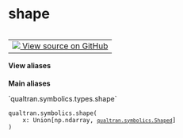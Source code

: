 # shape


<table class="tfo-notebook-buttons tfo-api nocontent" align="left">
<td>
  <a target="_blank" href="https://github.com/quantumlib/Qualtran/blob/main/qualtran/symbolics/types.py#L108-L109">
    <img src="https://www.tensorflow.org/images/GitHub-Mark-32px.png" />
    View source on GitHub
  </a>
</td>
</table>






<section class="expandable">
  <h4 class="showalways">View aliases</h4>
  <p>
<b>Main aliases</b>
<p>`qualtran.symbolics.types.shape`</p>
</p>
</section>

<pre class="devsite-click-to-copy prettyprint lang-py tfo-signature-link">
<code>qualtran.symbolics.shape(
    x: Union[np.ndarray, <a href="../../qualtran/symbolics/Shaped.html"><code>qualtran.symbolics.Shaped</code></a>]
)
</code></pre>



<!-- Placeholder for "Used in" -->
